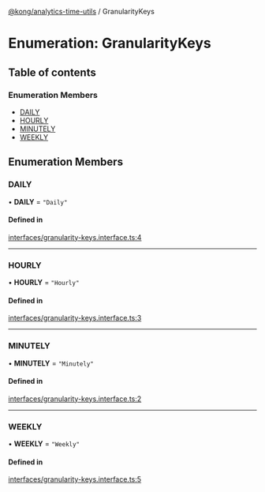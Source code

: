 [@kong/analytics-time-utils](../API.md) / GranularityKeys

# Enumeration: GranularityKeys

## Table of contents

### Enumeration Members

- [DAILY](GranularityKeys.md#daily)
- [HOURLY](GranularityKeys.md#hourly)
- [MINUTELY](GranularityKeys.md#minutely)
- [WEEKLY](GranularityKeys.md#weekly)

## Enumeration Members

### DAILY

• **DAILY** = ``"Daily"``

#### Defined in

[interfaces/granularity-keys.interface.ts:4](https://github.com/Kong/shared-js/blob/main/packages/analytics-time-utils/src/interfaces/granularity-keys.interface.ts#L4)

___

### HOURLY

• **HOURLY** = ``"Hourly"``

#### Defined in

[interfaces/granularity-keys.interface.ts:3](https://github.com/Kong/shared-js/blob/main/packages/analytics-time-utils/src/interfaces/granularity-keys.interface.ts#L3)

___

### MINUTELY

• **MINUTELY** = ``"Minutely"``

#### Defined in

[interfaces/granularity-keys.interface.ts:2](https://github.com/Kong/shared-js/blob/main/packages/analytics-time-utils/src/interfaces/granularity-keys.interface.ts#L2)

___

### WEEKLY

• **WEEKLY** = ``"Weekly"``

#### Defined in

[interfaces/granularity-keys.interface.ts:5](https://github.com/Kong/shared-js/blob/main/packages/analytics-time-utils/src/interfaces/granularity-keys.interface.ts#L5)
